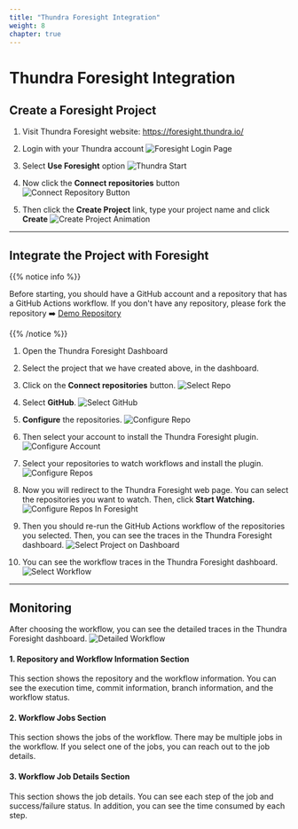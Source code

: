 ```yaml
---
title: "Thundra Foresight Integration"
weight: 8
chapter: true
---
```


# Thundra Foresight Integration

## Create a Foresight Project

1. Visit Thundra Foresight website: https://foresight.thundra.io/

2. Login with your Thundra account
![Foresight Login Page](/images/_foresight/_integration/foresight-login.png)

3. Select **Use Foresight** option
![Thundra Start](/images/_setting_up/thundra-start.png)

4. Now click the **Connect repositories** button
![Connect Repository Button](/images/_foresight/_integration/connect-repositories.png)

5. Then click the **Create Project** link, type your project name and click **Create**
![Create Project Animation](/images/_foresight/_integration/create-project.gif)

---

## Integrate the Project with Foresight

{{% notice info %}}

Before starting, you should have a GitHub account and a repository that has a GitHub Actions workflow.
If you don't have any repository, please fork the repository ➡️ [Demo Repository](https://github.com/thundra-io/thundra-aws-workshop-codebase)

{{% /notice %}}

1. Open the Thundra Foresight Dashboard

2. Select the project that we have created above, in the dashboard.

3. Click on the **Connect repositories** button.
![Select Repo](/images/_foresight/_integration/project-connect-repositories.png)

4. Select **GitHub**.
![Select GitHub](/images/_foresight/_integration/project-select-github.png)

5. **Configure** the repositories.
![Configure Repo](/images/_foresight/_integration/project-configure-github.png)

6. Then select your account to install the Thundra Foresight plugin.
![Configure Account](/images/_foresight/_integration/project-select-github-user.png)

7. Select your repositories to watch workflows and install the plugin.
![Configure Repos](/images/_foresight/_integration/project-select-github-repos.png)

8.  Now you will redirect to the Thundra Foresight web page. You can select the repositories you want to watch. Then, click **Start Watching.**
![Configure Repos In Foresight](/images/_foresight/_integration/project-select-foresight-repo.png)

9. Then you should re-run the GitHub Actions workflow of the repositories you selected. Then, you can see the traces in the Thundra Foresight dashboard.
![Select Project on Dashboard](/images/_foresight/_integration/project-foresight-dashboard.png)

10. You can see the workflow traces in the Thundra Foresight dashboard.
![Select Workflow](/images/_foresight/_integration/project-select-workflow.png)

---

## Monitoring
After choosing the workflow, you can see the detailed traces in the Thundra Foresight dashboard.
![Detailed Workflow](/images/_foresight/_integration/project-integration-monitoring.png)

#### 1. Repository and Workflow Information Section
This section shows the repository and the workflow information. You can see the execution time, commit information, branch information, and the workflow status.

#### 2. Workflow Jobs Section
This section shows the jobs of the workflow. There may be multiple jobs in the workflow. If you select one of the jobs, you can reach out to the job details.

#### 3. Workflow Job Details Section
This section shows the job details. You can see each step of the job and success/failure status. In addition, you can see the time consumed by each step.
